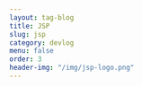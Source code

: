 ```yaml
---
layout: tag-blog
title: JSP
slug: jsp
category: devlog
menu: false
order: 3
header-img: "/img/jsp-logo.png"
---
```

